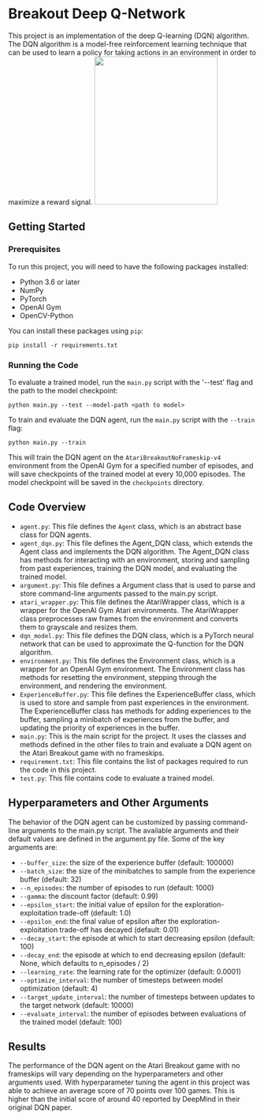 # Breakout Deep Q-Network

This project is an implementation of the deep Q-learning (DQN) algorithm. The DQN algorithm is a model-free reinforcement learning technique that can be used to learn a policy for taking actions in an environment in order to maximize a reward signal.
<img src="https://miro.medium.com/max/640/1*jXpSVhjWRxgzDDKKVAQR8A.gif" width="250" height="300" />

## Getting Started

### Prerequisites

To run this project, you will need to have the following packages installed:

- Python 3.6 or later
- NumPy
- PyTorch
- OpenAI Gym
- OpenCV-Python

You can install these packages using `pip`:
```
pip install -r requirements.txt
```

### Running the Code
To evaluate a trained model, run the `main.py` script with the '--test' flag and the path to the model checkpoint:
```
python main.py --test --model-path <path to model>
```

To train and evaluate the DQN agent, run the `main.py` script with the `--train` flag:
```
python main.py --train
```

This will train the DQN agent on the `AtariBreakoutNoFrameskip-v4` environment from the OpenAI Gym for a specified number of episodes, and will save checkpoints of the trained model at every 10,000 episodes. The model checkpoint will be saved in the `checkpoints` directory.

## Code Overview

- `agent.py`: This file defines the `Agent` class, which is an abstract base class for DQN agents.
- `agent_dqn.py`: This file defines the Agent_DQN class, which extends the Agent class and implements the DQN algorithm. The Agent_DQN class has methods for interacting with an environment, storing and sampling from past experiences, training the DQN model, and evaluating the trained model.
- `argument.py`: This file defines a Argument class that is used to parse and store command-line arguments passed to the main.py script.
- `atari_wrapper.py`: This file defines the AtariWrapper class, which is a wrapper for the OpenAI Gym Atari environments. The AtariWrapper class preprocesses raw frames from the environment and converts them to grayscale and resizes them.
- `dqn_model.py`: This file defines the DQN class, which is a PyTorch neural network that can be used to approximate the Q-function for the DQN algorithm.
- `environment.py`: This file defines the Environment class, which is a wrapper for an OpenAI Gym environment. The Environment class has methods for resetting the environment, stepping through the environment, and rendering the environment.
- `ExperienceBuffer.py`: This file defines the ExperienceBuffer class, which is used to store and sample from past experiences in the environment. The ExperienceBuffer class has methods for adding experiences to the buffer, sampling a minibatch of experiences from the buffer, and updating the priority of experiences in the buffer.
- `main.py`: This is the main script for the project. It uses the classes and methods defined in the other files to train and evaluate a DQN agent on the Atari Breakout game with no frameskips.
- `requirement.txt`: This file contains the list of packages required to run the code in this project.
- `test.py`: This file contains code to evaluate a trained model.

## Hyperparameters and Other Arguments

The behavior of the DQN agent can be customized by passing command-line arguments to the main.py script. The available arguments and their default values are defined in the argument.py file. Some of the key arguments are:

- `--buffer_size`: the size of the experience buffer (default: 100000)
- `--batch_size`: the size of the minibatches to sample from the experience buffer (default: 32)
- `--n_episodes`: the number of episodes to run (default: 1000)
- `--gamma`: the discount factor (default: 0.99)
- `--epsilon_start`: the initial value of epsilon for the exploration-exploitation trade-off (default: 1.0)
- `--epsilon_end`: the final value of epsilon after the exploration-exploitation trade-off has decayed (default: 0.01)
- `--decay_start`: the episode at which to start decreasing epsilon (default: 100)
- `--decay_end`: the episode at which to end decreasing epsilon (default: None, which defaults to n_episodes / 2)
- `--learning_rate`: the learning rate for the optimizer (default: 0.0001)
- `--optimize_interval`: the number of timesteps between model optimization (default: 4)
- `--target_update_interval`: the number of timesteps between updates to the target network (default: 10000)
- `--evaluate_interval`: the number of episodes between evaluations of the trained model (default: 100)

## Results
The performance of the DQN agent on the Atari Breakout game with no frameskips will vary depending on the hyperparameters and other arguments used. With hyperparameter tuning the agent in this project was able to achieve an average score of 70 points over 100 games. This is higher than the initial score of around 40 reported by DeepMind in their original DQN paper.

